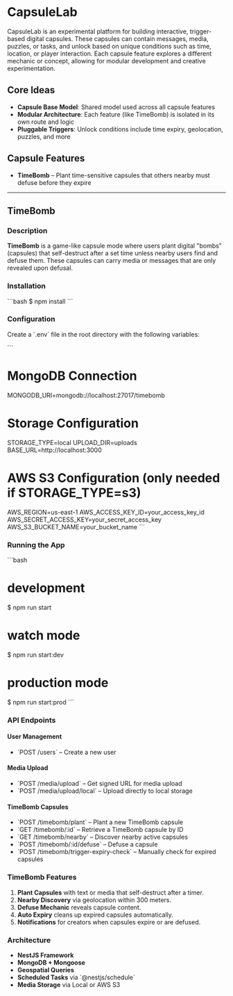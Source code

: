 # CapsuleLab

CapsuleLab is an experimental platform for building interactive, trigger-based digital capsules. These capsules can contain messages, media, puzzles, or tasks, and unlock based on unique conditions such as time, location, or player interaction. Each capsule feature explores a different mechanic or concept, allowing for modular development and creative experimentation.

## Core Ideas

- **Capsule Base Model**: Shared model used across all capsule features
- **Modular Architecture**: Each feature (like TimeBomb) is isolated in its own route and logic
- **Pluggable Triggers**: Unlock conditions include time expiry, geolocation, puzzles, and more

## Capsule Features

- **TimeBomb** – Plant time-sensitive capsules that others nearby must defuse before they expire

---

## TimeBomb

### Description

**TimeBomb** is a game-like capsule mode where users plant digital "bombs" (capsules) that self-destruct after a set time unless nearby users find and defuse them. These capsules can carry media or messages that are only revealed upon defusal.

### Installation

\`\`\`bash
$ npm install
\`\`\`

### Configuration

Create a \`.env\` file in the root directory with the following variables:

\`\`\`
# MongoDB Connection
MONGODB_URI=mongodb://localhost:27017/timebomb

# Storage Configuration
STORAGE_TYPE=local
UPLOAD_DIR=uploads
BASE_URL=http://localhost:3000

# AWS S3 Configuration (only needed if STORAGE_TYPE=s3)
AWS_REGION=us-east-1
AWS_ACCESS_KEY_ID=your_access_key_id
AWS_SECRET_ACCESS_KEY=your_secret_access_key
AWS_S3_BUCKET_NAME=your_bucket_name
\`\`\`

### Running the App

\`\`\`bash
# development
$ npm run start

# watch mode
$ npm run start:dev

# production mode
$ npm run start:prod
\`\`\`

### API Endpoints

#### User Management
- \`POST /users\` – Create a new user

#### Media Upload
- \`POST /media/upload\` – Get signed URL for media upload
- \`POST /media/upload/local\` – Upload directly to local storage

#### TimeBomb Capsules
- \`POST /timebomb/plant\` – Plant a new TimeBomb capsule
- \`GET /timebomb/:id\` – Retrieve a TimeBomb capsule by ID
- \`GET /timebomb/nearby\` – Discover nearby active capsules
- \`POST /timebomb/:id/defuse\` – Defuse a capsule
- \`POST /timebomb/trigger-expiry-check\` – Manually check for expired capsules

### TimeBomb Features

1. **Plant Capsules** with text or media that self-destruct after a timer.
2. **Nearby Discovery** via geolocation within 300 meters.
3. **Defuse Mechanic** reveals capsule content.
4. **Auto Expiry** cleans up expired capsules automatically.
5. **Notifications** for creators when capsules expire or are defused.

### Architecture

- **NestJS Framework**
- **MongoDB + Mongoose**
- **Geospatial Queries**
- **Scheduled Tasks** via \`@nestjs/schedule\`
- **Media Storage** via Local or AWS S3
